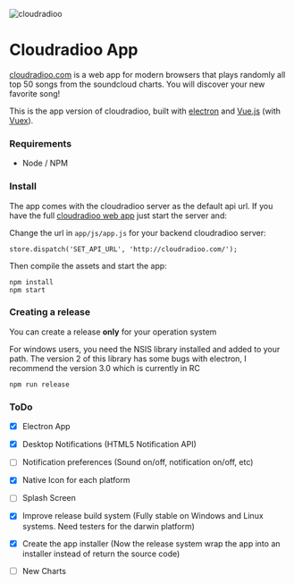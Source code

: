 ![cloudradioo](https://i.imgsafe.org/afc8537f2e.png)

Cloudradioo App
===============

[cloudradioo.com](http://cloudradioo.com) is a web app for modern browsers that plays randomly all top 50 songs from the soundcloud charts. You will discover your new favorite song!

This is the app version of cloudradioo, built with [electron](http://electron.atom.io/) and [Vue.js](http://vuejs.org) (with [Vuex](https://github.com/vuejs/vuex)).

### Requirements
* Node / NPM

### Install

The app comes with the cloudradioo server as the default api url. If you have the full [cloudradioo web app](https://github.com/devfake/cloudradioo) just start the server and:

Change the url in `app/js/app.js` for your backend cloudradioo server:

```
store.dispatch('SET_API_URL', 'http://cloudradioo.com/');
```

Then compile the assets and start the app:

```
npm install
npm start
```

### Creating a release

You can create a release **only** for your operation system

For windows users, you need the NSIS library installed and added to your path. The version 2 of this library has some bugs with electron, I recommend the version 3.0 which is currently in RC

```
npm run release
```

### ToDo

- [x] Electron App
- [x] Desktop Notifications (HTML5 Notification API)
- [ ] Notification preferences (Sound on/off, notification on/off, etc)
- [x] Native Icon for each platform
- [ ] Splash Screen
- [x] Improve release build system (Fully stable on Windows and Linux systems. Need testers for the darwin platform)
- [x] Create the app installer (Now the release system wrap the app into an installer instead of return the source code)
- [ ] New Charts



